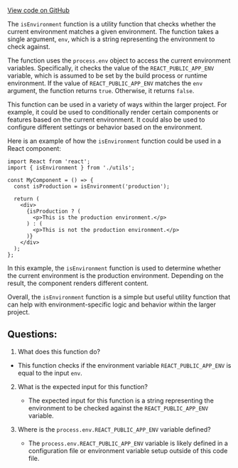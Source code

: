 [View code on GitHub](zoo-labs/zoo/blob/master/core/src/functions/environment.ts)

The `isEnvironment` function is a utility function that checks whether the current environment matches a given environment. The function takes a single argument, `env`, which is a string representing the environment to check against. 

The function uses the `process.env` object to access the current environment variables. Specifically, it checks the value of the `REACT_PUBLIC_APP_ENV` variable, which is assumed to be set by the build process or runtime environment. If the value of `REACT_PUBLIC_APP_ENV` matches the `env` argument, the function returns `true`. Otherwise, it returns `false`. 

This function can be used in a variety of ways within the larger project. For example, it could be used to conditionally render certain components or features based on the current environment. It could also be used to configure different settings or behavior based on the environment. 

Here is an example of how the `isEnvironment` function could be used in a React component:

```
import React from 'react';
import { isEnvironment } from './utils';

const MyComponent = () => {
  const isProduction = isEnvironment('production');

  return (
    <div>
      {isProduction ? (
        <p>This is the production environment.</p>
      ) : (
        <p>This is not the production environment.</p>
      )}
    </div>
  );
};
```

In this example, the `isEnvironment` function is used to determine whether the current environment is the production environment. Depending on the result, the component renders different content. 

Overall, the `isEnvironment` function is a simple but useful utility function that can help with environment-specific logic and behavior within the larger project.
## Questions: 
 1. What does this function do?
   - This function checks if the environment variable `REACT_PUBLIC_APP_ENV` is equal to the input `env`.

2. What is the expected input for this function?
   - The expected input for this function is a string representing the environment to be checked against the `REACT_PUBLIC_APP_ENV` variable.

3. Where is the `process.env.REACT_PUBLIC_APP_ENV` variable defined?
   - The `process.env.REACT_PUBLIC_APP_ENV` variable is likely defined in a configuration file or environment variable setup outside of this code file.